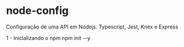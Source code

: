 # node-config
Configuração de uma API em Nodejs. Typescript, Jest, Knex e Express

1 - Inicializando o npm
    npm init --y